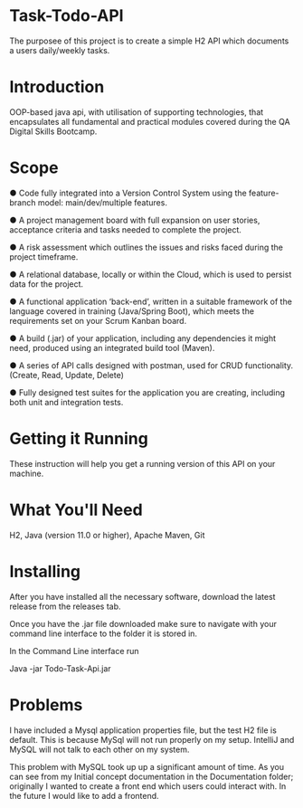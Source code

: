 # Task-Todo-API
The purposee of this project is to create a simple H2 API which documents a users daily/weekly tasks.

# Introduction
OOP-based java api, with utilisation of supporting  technologies, that encapsulates all fundamental and practical modules covered during the QA Digital Skills Bootcamp.

# Scope 
<p>●	Code fully integrated into a Version Control System using the feature-branch model: main/dev/multiple features.</p>
<p>●	A project management board with full expansion on user stories, acceptance criteria and tasks needed to complete the project.</p>
<p>●	A risk assessment which outlines the issues and risks faced during the project timeframe.</p>
<p>●	A relational database, locally or within the Cloud, which is used to persist data for the project. </p>
<p>●	A functional application ‘back-end’, written in a suitable framework of the language covered in training (Java/Spring Boot), which meets the requirements set on your Scrum Kanban board.</p>
<p>●	A build (.jar) of your application, including any dependencies it might need, produced using an integrated build tool (Maven).</p>
<p>●	A series of API calls designed with postman, used for CRUD functionality. (Create, Read, Update, Delete)</p>
<p>●	Fully designed test suites for the application you are creating, including both unit and integration tests.</p>

# Getting it Running

These instruction will help you get a running version of this API on your machine.

# What You'll Need

H2,
Java (version 11.0 or higher),
Apache Maven,
Git

# Installing

After you have installed all the necessary software, download the latest release from the releases tab.

Once you have the .jar file downloaded make sure to navigate with your command line interface to the folder it is stored in.

In the Command Line interface run

Java -jar Todo-Task-Api.jar

# Problems

I have included a Mysql application properties file, but the test H2 file is default. This is because MySql will not run properly on my setup. IntelliJ and MySQL will not talk to each other on my system.

This problem with MySQL took up up a significant amount of time. As you can see from my Initial concept documentation in the Documentation folder; originally I wanted to create a front end which users could interact with. In the future I would like to add a frontend.

